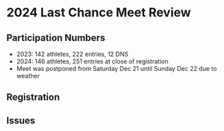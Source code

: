 
# 2024 Last Chance Meet Review
## Participation Numbers
- 2023: 142 athletes, 222 entries, 12 DNS
- 2024: 146 athletes, 251 entries at close of registration
- Meet was postponed from Saturday Dec 21 until Sunday Dec 22 due to weather
## Registration

## Issues
